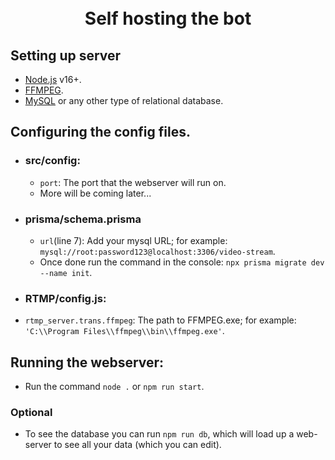 <h1 align="center">
  <br>
  Self hosting the bot
  <br>
</h1>

## Setting up server
* [Node.js](https://nodejs.org) v16+.
* [FFMPEG](http://www.ffmpeg.org/).
* [MySQL](https://www.mysql.com/downloads/) or any other type of relational database.

## Configuring the config files.
* ### src/config:

  * `port`: The port that the webserver will run on.
  * More will be coming later...
* ### prisma/schema.prisma

  * `url`(line 7): Add your mysql URL; for example: `mysql://root:password123@localhost:3306/video-stream`.
  * Once done run the command in the console: `npx prisma migrate dev --name init`.

* ### RTMP/config.js:

 * `rtmp_server.trans.ffmpeg`: The path to FFMPEG.exe; for example: `'C:\\Program Files\\ffmpeg\\bin\\ffmpeg.exe'`.

## Running the webserver:

* Run the command `node .` or `npm run start`.

### Optional

* To see the database you can run `npm run db`, which will load up a web-server to see all your data (which you can edit).
